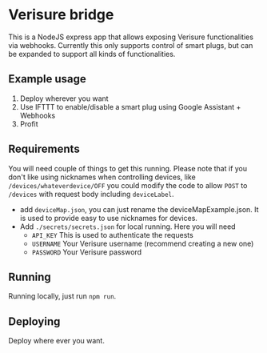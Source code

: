 # Verisure bridge

This is a NodeJS express app that allows exposing Verisure functionalities via webhooks. Currently this only supports control of smart plugs, but can be expanded to support all kinds of functionalities.

## Example usage

1. Deploy wherever you want
2. Use IFTTT to enable/disable a smart plug using Google Assistant + Webhooks
3. Profit

## Requirements

You will need couple of things to get this running. Please note that if you don't like using nicknames when controlling devices, like `/devices/whateverdevice/OFF` you could modify the code to allow `POST` to `/devices` with request body including `deviceLabel`.

- add `deviceMap.json`, you can just rename the deviceMapExample.json. It is used to provide easy to use nicknames for devices.
- Add `./secrets/secrets.json` for local running. Here you will need
  - `API_KEY` This is used to authenticate the requests
  - `USERNAME` Your Verisure username (recommend creating a new one)
  - `PASSWORD` Your Verisure password

## Running

Running locally, just run `npm run`.

## Deploying

Deploy where ever you want.
